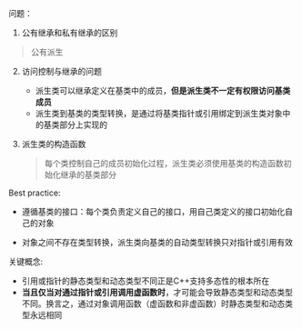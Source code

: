 问题：

1. 公有继承和私有继承的区别

> 公有派生

2. 访问控制与继承的问题
   - 派生类可以继承定义在基类中的成员，**但是派生类不一定有权限访问基类成员**
   - 派生类到基类的类型转换，是通过将基类指针或引用绑定到派生类对象中的基类部分上实现的
  
3. 派生类的构造函数
   > 每个类控制自己的成员初始化过程，派生类必须使用基类的构造函数初始化继承的基类部分


Best practice:
- 遵循基类的接口：每个类负责定义自己的接口，用自己类定义的接口初始化自己的对象

- 对象之间不存在类型转换，派生类向基类的自动类型转换只对指针或引用有效


关键概念:

- 引用或指针的静态类型和动态类型不同正是C++支持多态性的根本所在
- **当且仅当对通过指针或引用调用虚函数时**，才可能会导致静态类型和动态类型不同。换言之，通过对象调用函数（虚函数和非虚函数）时静态类型和动态类型永远相同





